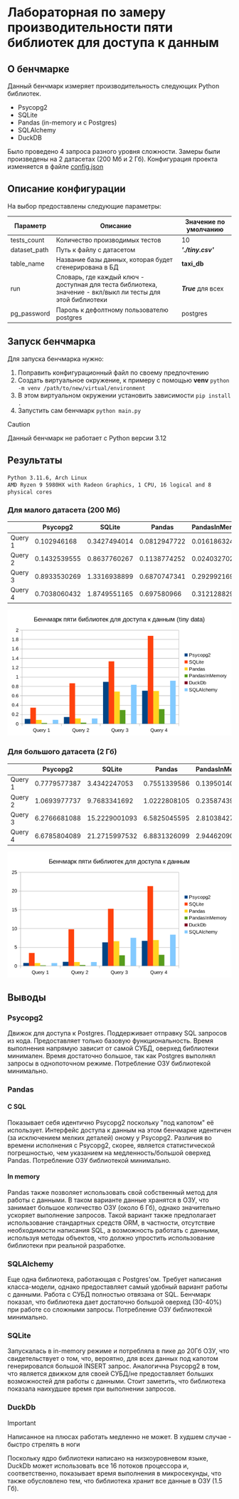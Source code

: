# Лабораторная по замеру производительности пяти библиотек для доступа к данным

## О бенчмарке
Данный бенчмарк измеряет производительность следующих Python библиотек.
- Psycopg2
- SQLite
- Pandas (in-memory и с Postgres)
- SQLAlchemy
- DuckDB

Было проведено 4 запроса разного уровня сложности.
Замеры были произведены на 2 датасетах (200 Мб и 2 Гб).
Конфигурация проекта изменяется в файле [config.json](config.json)

## Описание конфигурации
На выбор предоставлены следующие параметры:

| Параметр     | Описание                                                                                                    | Значение по умолчанию |
|--------------|-------------------------------------------------------------------------------------------------------------|-----------------------|
| tests_count  | Количество производимых тестов                                                                              | 10                    |
| dataset_path | Путь к файлу с датасетом                                                                                    | ***'./tiny.csv'***    |
| table_name   | Название базы данных, которая будет сгенерирована в БД                                                      | **taxi_db**           |
| run          | Словарь, где каждый ключ - доступная для теста библиотека, значение - вкл/выкл ли тесты для этой библиотеки | ***True*** для всех   |
| pg_password  | Пароль к дефолтному пользователю postgres                                                                   | postgres              |

## Запуск бенчмарка

Для запуска бенчмарка нужно:
1. Поправить конфигурационный файл по своему предпочтению
2. Создать виртуальное окружение, к примеру с помощью **venv** `python -m venv /path/to/new/virtual/environment`
3. В этом виртуальном окружении установить зависимости `pip install .`
4. Запустить сам бенчмарк `python main.py`

> [!CAUTION]
> Данный бенчмарк не работает с Python версии 3.12

## Результаты

```
Python 3.11.6, Arch Linux
AMD Ryzen 9 5980HX with Radeon Graphics, 1 CPU, 16 logical and 8 physical cores
```

### Для малого датасета (200 Мб)

|         | Psycopg2     | SQLite       | Pandas       | PandasInMemory | DuckDb       | SQLAlchemy   |
|---------|--------------|--------------|--------------|----------------|--------------|--------------|
| Query 1 | 0.102946168  | 0.3427494014 | 0.0812947722 | 0.0161863241   | 7.12E-05     | 0.0827625092 |
| Query 2 | 0.1432539555 | 0.8637760267 | 0.1138774252 | 0.0240327028   | 5.67E-05     | 0.1133998805 |
| Query 3 | 0.8933530269 | 1.3316938899 | 0.6870747341 | 0.2929921696   | 9.26E-05     | 0.8313035968 |
| Query 4 | 0.7038060432 | 1.8749551165 | 0.697580966  | 0.3121288295   | 0.0001044401 | 0.9181180308 |

![benchmark_tiny.png](Graphs/benchmark_tiny.png)

### Для большого датасета (2 Гб)

|         | Psycopg2     | SQLite        | Pandas       | PandasInMemory | DuckDb       | SQLAlchemy   |
|---------|--------------|---------------|--------------|----------------|--------------|--------------|
| Query 1 | 0.7779577387 | 3.4342247053  | 0.7551339586 | 0.1395014033   | 7.98E-05     | 0.7491746789 |
| Query 2 | 1.0693977737 | 9.7683341692  | 1.0222808105 | 0.2358743993   | 5.62E-05     | 1.0186056987 |
| Query 3 | 6.2766681088 | 15.2229001093 | 6.5825045595 | 2.810384272    | 0.0007079783 | 7.4830037289 |
| Query 4 | 6.6785804089 | 21.2715997532 | 6.8831326099 | 2.9446209036   | 0.0001644061 | 8.3195714676 |

![benchmark_big.png](Graphs/benchmark_big.png)

## Выводы

### Psycopg2
Движок для доступа к Postgres. Поддерживает отправку SQL запросов из кода. Предоставляет только базовую
функциональность. Время выполнения напрямую зависит от самой СУБД, оверхед библиотеки минимален. Время
достаточно большое, так как Postgres выполнял запросы в однопоточном режиме. Потребление ОЗУ библиотекой 
минимально.

### Pandas
#### С SQL
Показывает себя идентично Psycopg2 поскольку "под капотом" её использует. Интерфейс доступа к данным на этом
бенчмарке идентичен (за исключением мелких деталей) оному у Psycopg2. Различия во времени исполнения
с Psycopg2, скорее, является статистической погрешностью, чем указанием на медленность/большой оверхед Pandas.
Потребление ОЗУ библиотекой минимально.

#### In memory
Pandas также позволяет использовать свой собственный метод для работы с данными. В таком варианте данные 
хранятся в ОЗУ, что занимает большое количество ОЗУ (около 6 Гб), однако значительно ускоряет выполнение
запросов. Такой вариант также предполагает использование стандартных средств ORM, в частности, отсутствие 
необходимости написания SQL, а возможность работать с данными, используя методы объектов, что должно упростить
использование библиотеки при реальной разработке.

### SQLAlchemy
Еще одна библиотека, работающая с Postgres'ом. Требует написания класса-модели, однако предоставляет самый
удобный вариант работы с данными. Работа с СУБД полностью отвязана от SQL. Бенчмарк показал, что библиотека
дает достаточно большой оверхед (30-40%) при работе со сложными запросы. Потребление ОЗУ библиотекой 
минимально.

### SQLite
Запускалась в in-memory режиме и потребляла в пике до 20Гб ОЗУ, что свидетельствует о том, что, вероятно, 
для всех данных под капотом генерировался большой INSERT запрос. Аналогична Psycopg2 в том, что является
движком для своей СУБД/не предоставляет больших возможностей для работы с данными. Стоит заметить, что
библиотека показала наихудшее время при выполнении запросов.

### DuckDb
> [!IMPORTANT]
> Написанное на плюсах работать медленно не может. В худшем случае - быстро стрелять в ноги

Поскольку ядро библиотеки написано на низкоуровневом языке, DuckDb может использовать все 16 потоков
процессора и, соответственно, показывает время выполнения в микросекунды, что также обусловлено тем, что
библиотека хранит все данные в ОЗУ (1.5 Гб).